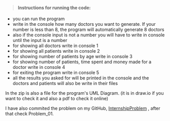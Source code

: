> #### Instructions for running the code:
>
- you can run the program
- write in the console how many doctors you want to generate. If your number is less than 8, the program will automatically generate 8 doctors
- also if the console input is not a number you will have to write in console until the input is a number
- for showing all doctors write in console 1
- for showing all patients write in console 2
- for showing number of patients by age write in console 3
- for showing number of patients, time spent and money made for a doctor write in console 4
- for exiting the program write in console 5
- all the results you asked for will be printed in the console and the doctors and patients will also be write in their files


In the zip is also a file for the program's UML Diagram. (it is in draw.io if you want to check it and also a pdf to check it online)

I have also commited the problem on my GitHub, [InternshipProblem](https://github.com/FiciucSebastian/InternshipProblems) , after that check Problem_01.
